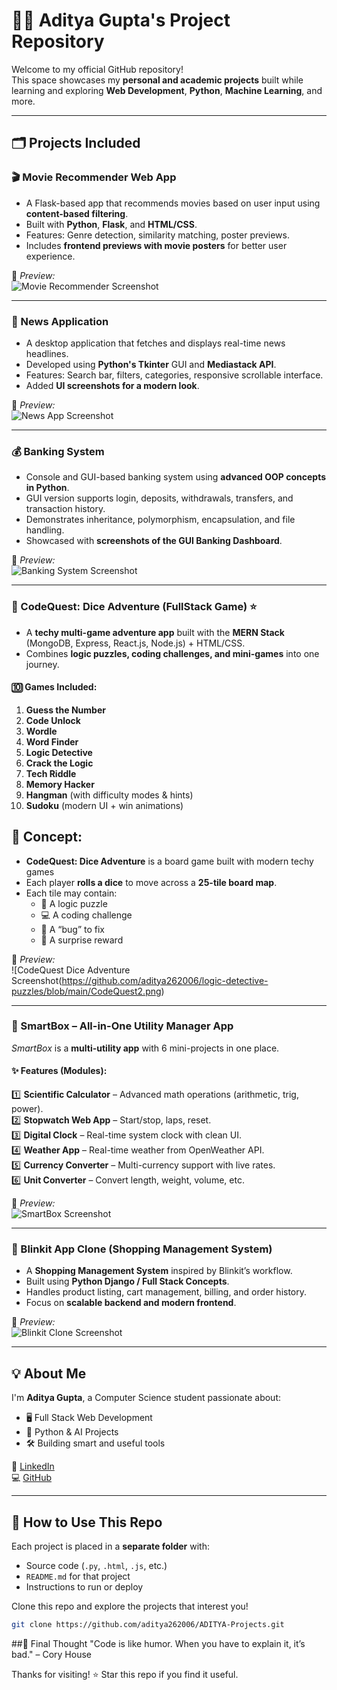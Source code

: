 # 👨‍💻 Aditya Gupta's Project Repository

Welcome to my official GitHub repository!  
This space showcases my **personal and academic projects** built while learning and exploring **Web Development**, **Python**, **Machine Learning**, and more.

---

## 🗂️ Projects Included

### 🎬 Movie Recommender Web App  
- A Flask-based app that recommends movies based on user input using **content-based filtering**.  
- Built with **Python**, **Flask**, and **HTML/CSS**.  
- Features: Genre detection, similarity matching, poster previews.  
- Includes **frontend previews with movie posters** for better user experience.  

📸 *Preview:*  
![Movie Recommender Screenshot](images/movie_recommender.png)  

---

### 📰 News Application 
- A desktop application that fetches and displays real-time news headlines.  
- Developed using **Python's Tkinter** GUI and **Mediastack API**.  
- Features: Search bar, filters, categories, responsive scrollable interface.  
- Added **UI screenshots for a modern look**.  

📸 *Preview:*  
![News App Screenshot](images/news_app.png)  

---

### 💰 Banking System   
- Console and GUI-based banking system using **advanced OOP concepts in Python**.  
- GUI version supports login, deposits, withdrawals, transfers, and transaction history.  
- Demonstrates inheritance, polymorphism, encapsulation, and file handling.  
- Showcased with **screenshots of the GUI Banking Dashboard**.  

📸 *Preview:*  
![Banking System Screenshot](images/banking_system.png)  

---

### 🎲 CodeQuest: Dice Adventure (FullStack Game) ⭐  
- A **techy multi-game adventure app** built with the **MERN Stack** (MongoDB, Express, React.js, Node.js) + HTML/CSS.  
- Combines **logic puzzles, coding challenges, and mini-games** into one journey.  

#### 🔟 Games Included:  
1. **Guess the Number**  
2. **Code Unlock**  
3. **Wordle**  
4. **Word Finder**  
5. **Logic Detective**  
6. **Crack the Logic**  
7. **Tech Riddle**  
8. **Memory Hacker**  
9. **Hangman** (with difficulty modes & hints)  
10. **Sudoku** (modern UI + win animations)  

## 🎯 Concept:  
- **CodeQuest: Dice Adventure** is a board game built with modern techy games 
- Each player **rolls a dice** to move across a **25-tile board map**.  
- Each tile may contain:  
  - 🧩 A logic puzzle  
  - 💻 A coding challenge  
  - 🐞 A “bug” to fix  
  - 🎁 A surprise reward  

📸 *Preview:*  
![CodeQuest Dice Adventure Screenshot(https://github.com/aditya262006/logic-detective-puzzles/blob/main/CodeQuest2.png)  

---

### 🌟 SmartBox – All-in-One Utility Manager App  

*SmartBox* is a **multi-utility app** with 6 mini-projects in one place.  

#### ✨ Features (Modules):  
1️⃣ **Scientific Calculator** – Advanced math operations (arithmetic, trig, power).  
2️⃣ **Stopwatch Web App** – Start/stop, laps, reset.  
3️⃣ **Digital Clock** – Real-time system clock with clean UI.  
4️⃣ **Weather App** – Real-time weather from OpenWeather API.  
5️⃣ **Currency Converter** – Multi-currency support with live rates.  
6️⃣ **Unit Converter** – Convert length, weight, volume, etc.  

📸 *Preview:*  
![SmartBox Screenshot](images/smartbox.png)  

---

### 🛒 Blinkit App Clone (Shopping Management System)  
- A **Shopping Management System** inspired by Blinkit’s workflow.  
- Built using **Python Django / Full Stack Concepts**.  
- Handles product listing, cart management, billing, and order history.  
- Focus on **scalable backend and modern frontend**.  

📸 *Preview:*  
![Blinkit Clone Screenshot](images/blinkit.png)  

---

## 💡 About Me  

I'm **Aditya Gupta**, a Computer Science student passionate about:  
- 🖥️ Full Stack Web Development  
- 🤖 Python & AI Projects  
- 🛠️ Building smart and useful tools  

🔗 [LinkedIn](https://www.linkedin.com/in/aditya-gupta-a2685b312)  
💻 [GitHub](https://github.com/aditya262006)  

---

## 📝 How to Use This Repo  

Each project is placed in a **separate folder** with:  
- Source code (`.py`, `.html`, `.js`, etc.)  
- `README.md` for that project  
- Instructions to run or deploy  

Clone this repo and explore the projects that interest you!  

```bash
git clone https://github.com/aditya262006/ADITYA-Projects.git
```
##🧠 Final Thought
"Code is like humor. When you have to explain it, it’s bad." – Cory House

Thanks for visiting! ⭐ Star this repo if you find it useful.
